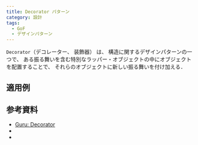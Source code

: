 ```yaml
---
title: Decorator パターン
category: 設計
tags:
  - GoF
  - デザインパターン
---
```


`Decorator`（デコレーター、 装飾器） は、 構造に関するデザインパターンの一つで、 ある振る舞いを含む特別なラッパー・オブジェクトの中にオブジェクトを配置することで、 それらのオブジェクトに新しい振る舞いを付け加える．

<!-- more -->


## 適用例


## 参考資料
- [Guru: Decorator](https://refactoring.guru/ja/design-patterns/chain-of-responsibility)
- []()
- []()
